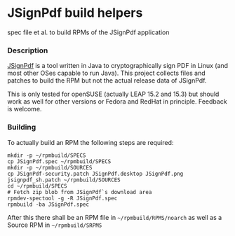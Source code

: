 # JSignPdf build helpers
spec file et al. to build RPMs of the JSignPdf application

### Description
[JSignPdf](http://jsignpdf.sourceforge.net/) is a tool written in Java to cryptographically sign PDF in
Linux (and most other OSes capable to run Java). This project collects
files and patches to build the RPM but not the actual release data of
JSignPdf.

This is only tested for openSUSE (actually LEAP 15.2 and 15.3) but
should work as well for other versions or Fedora and RedHat in
principle. Feedback is welcome.

### Building
To actually build an RPM the following steps are required:
```
mkdir -p ~/rpmbuild/SPECS
cp JSignPdf.spec ~/rpmbuild/SPECS
mkdir -p ~/rpmbuild/SOURCES
cp JSignPdf-security.patch JSignPdf.desktop JSignPdf.png jsignpdf_sh.patch ~/rpmbuild/SOURCES
cd ~/rpmbuild/SPECS
# Fetch zip blob from JSignPdf`s download area
rpmdev-spectool -g -R JSignPdf.spec
rpmbuild -ba JSignPdf.spec
```

After this there shall be an RPM file in `~/rpmbuild/RPMS/noarch` as
well as a Source RPM in `~/rpmbuild/SRPMS`
